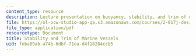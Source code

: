 ```yaml
---
content_type: resource
description: Lecture presentation on buoyancy, stability, and trim of marine vessels.
file: https://ol-ocw-studio-app-qa.s3.amazonaws.com/courses/2-017j-design-of-electromechanical-robotic-systems-fall-2009/feba89aba74b6dbf71ead4f18284ccb5_MIT2_017JF09_stability.pdf
file_type: application/pdf
resourcetype: Document
title: Stability and Trim of Marine Vessels
uid: feba89ab-a74b-6dbf-71ea-d4f18284ccb5
---
```

